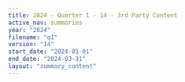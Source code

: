 ```yaml
---
title: 2024 - Quarter 1 - 14 - 3rd Party Content
active_nav: summaries
year: "2024"
filename: "q1"
version: "14"
start_date: "2024-01-01"
end_date: "2024-03-31"
layout: "summary_content"
---
```

